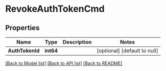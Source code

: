 # RevokeAuthTokenCmd

## Properties
Name | Type | Description | Notes
------------ | ------------- | ------------- | -------------
**AuthTokenId** | **int64** |  | [optional] [default to null]

[[Back to Model list]](../README.md#documentation-for-models) [[Back to API list]](../README.md#documentation-for-api-endpoints) [[Back to README]](../README.md)


